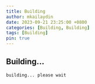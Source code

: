```yaml
---
title: Building
author: mkailaydin
date: 2023-09-21 23:25:00 +0800
categories: [Building, Building]
tags: [Building]
pin: true
---
```



## Building...

```bash
building... please wait
```